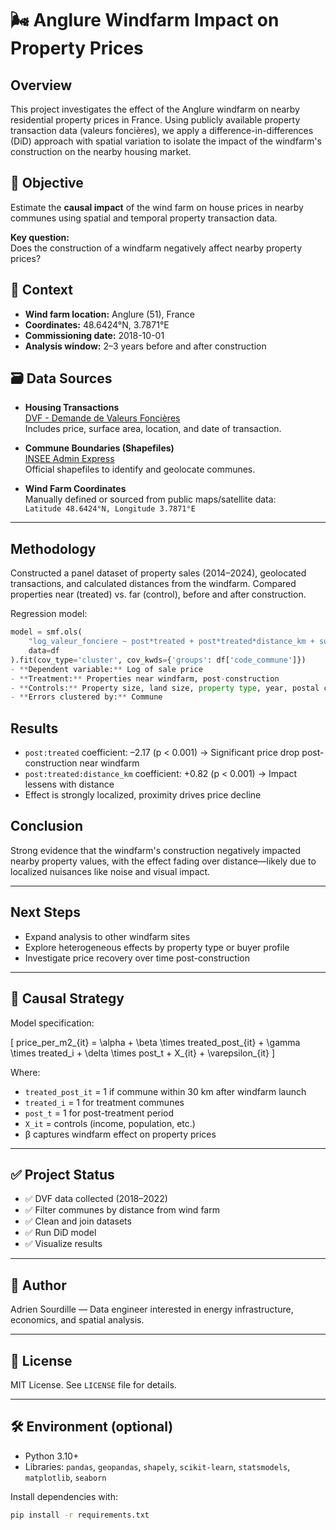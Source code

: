 # 🌬️ Anglure Windfarm Impact on Property Prices

## Overview
This project investigates the effect of the Anglure windfarm on nearby residential property prices in France. Using publicly available property transaction data (valeurs foncières), we apply a difference-in-differences (DiD) approach with spatial variation to isolate the impact of the windfarm's construction on the nearby housing market.

## 🎯 Objective
Estimate the **causal impact** of the wind farm on house prices in nearby communes using spatial and temporal property transaction data.

**Key question:**  
Does the construction of a windfarm negatively affect nearby property prices?

## 📍 Context
- **Wind farm location:** Anglure (51), France  
- **Coordinates:** 48.6424°N, 3.7871°E  
- **Commissioning date:** 2018-10-01  
- **Analysis window:** 2–3 years before and after construction

## 🗃️ Data Sources
- **Housing Transactions**  
  [DVF - Demande de Valeurs Foncières](https://www.data.gouv.fr/fr/datasets/demandes-de-valeurs-foncieres/)  
  Includes price, surface area, location, and date of transaction.

- **Commune Boundaries (Shapefiles)**  
  [INSEE Admin Express](https://www.insee.fr/fr/information/2114819)  
  Official shapefiles to identify and geolocate communes.

- **Wind Farm Coordinates**  
  Manually defined or sourced from public maps/satellite data:  
  `Latitude 48.6424°N, Longitude 3.7871°E`

---

## Methodology
Constructed a panel dataset of property sales (2014–2024), geolocated transactions, and calculated distances from the windfarm. Compared properties near (treated) vs. far (control), before and after construction.

Regression model:

```python
model = smf.ols(
    "log_valeur_fonciere ~ post*treated + post*treated*distance_km + surface_reelle_bati + surface_terrain + C(type_local) + C(year) + C(code_postal)",
    data=df
).fit(cov_type='cluster', cov_kwds={'groups': df['code_commune']})
- **Dependent variable:** Log of sale price  
- **Treatment:** Properties near windfarm, post-construction  
- **Controls:** Property size, land size, property type, year, postal code  
- **Errors clustered by:** Commune
```

## Results
- `post:treated` coefficient: –2.17 (p < 0.001) → Significant price drop post-construction near windfarm  
- `post:treated:distance_km` coefficient: +0.82 (p < 0.001) → Impact lessens with distance  
- Effect is strongly localized, proximity drives price decline

## Conclusion
Strong evidence that the windfarm's construction negatively impacted nearby property values, with the effect fading over distance—likely due to localized nuisances like noise and visual impact.

---

## Next Steps
- Expand analysis to other windfarm sites  
- Explore heterogeneous effects by property type or buyer profile  
- Investigate price recovery over time post-construction

---

## 🧪 Causal Strategy

Model specification:

\[
price\_per\_m2_{it} = \alpha + \beta \times treated\_post_{it} + \gamma \times treated_i + \delta \times post_t + X_{it} + \varepsilon_{it}
\]

Where:  
- `treated_post_it` = 1 if commune within 30 km after windfarm launch  
- `treated_i` = 1 for treatment communes  
- `post_t` = 1 for post-treatment period  
- `X_it` = controls (income, population, etc.)  
- β captures windfarm effect on property prices

---

## ✅ Project Status
- ✅ DVF data collected (2018–2022)  
- ✅ Filter communes by distance from wind farm  
- ✅ Clean and join datasets  
- ✅ Run DiD model  
- ✅ Visualize results

---

## 👤 Author
Adrien Sourdille — Data engineer interested in energy infrastructure, economics, and spatial analysis.

---

## 📜 License
MIT License. See `LICENSE` file for details.

---

## 🛠️ Environment (optional)
- Python 3.10+  
- Libraries: `pandas`, `geopandas`, `shapely`, `scikit-learn`, `statsmodels`, `matplotlib`, `seaborn`

Install dependencies with:  
```bash
pip install -r requirements.txt
